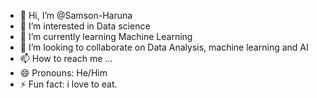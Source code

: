 - 👋 Hi, I’m @Samson-Haruna
- 👀 I’m interested in Data science
- 🌱 I’m currently learning Machine Learning
- 💞️ I’m looking to collaborate on Data Analysis, machine learning and AI
- 📫 How to reach me ...
- 😄 Pronouns: He/Him
- ⚡ Fun fact: i love to eat.

<!---
Samson-Haruna/Samson-Haruna is a ✨ special ✨ repository because its `README.md` (this file) appears on your GitHub profile.
You can click the Preview link to take a look at your changes.
--->
